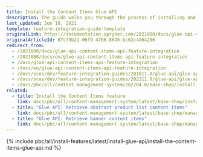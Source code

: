 ```yaml
---
title: Install the Content Items Glue API
description: The guide walks you through the process of installing and configuring the Content Items feature in the project.
last_updated: Jun 16, 2021
template: feature-integration-guide-template
originalLink: https://documentation.spryker.com/2021080/docs/glue-api-content-items-api-feature-integration
originalArticleId: 87cf9b21-06f9-4766-8645-bc62c4d64296
redirect_from:
  - /2021080/docs/glue-api-content-items-api-feature-integration
  - /2021080/docs/en/glue-api-content-items-api-feature-integration
  - /docs/glue-api-content-items-api-feature-integration
  - /docs/en/glue-api-content-items-api-feature-integration
  - /docs/scos/dev/feature-integration-guides/201811.0/glue-api/glue-api-content-items-feature-integration.html
  - /docs/scos/dev/feature-integration-guides/202311.0/glue-api/glue-api-content-items-feature-integration.html 
  - /docs/pbc/all/content-management-system/202204.0/base-shop/install-and-upgrade/install-glue-api/install-the-content-items-glue-api.html 
related:
  - title: Install the Content Items feature
    link: docs/pbc/all/content-management-system/latest/base-shop/install-and-upgrade/install-features/install-the-content-items-feature.html
  - title: "Glue API: Retrieve abstract product list content items"
    link: docs/pbc/all/content-management-system/latest/base-shop/manage-using-glue-api/glue-api-retrieve-abstract-product-list-content-items.html
  - title: "Glue API: Retrieve banner content items"
    link: docs/pbc/all/content-management-system/latest/base-shop/manage-using-glue-api/glue-api-retrieve-banner-content-items.html
---
```


{% include pbc/all/install-features/latest/install-glue-api/install-the-content-items-glue-api.md %} <!-- To edit, see /_includes/pbc/all/install-features/202311.0/install-glue-api/install-the-content-items-glue-api.md -->
